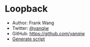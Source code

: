 Loopback
=======================

* Author: Frank Wang
* Twitter: [@yanqiw](https://twitter.com/yanqiw)
* GitHub: https://github.com/yanqiw
* [Generate script](https://gist.github.com/yanqiw/11997e2a0a7fc4cb64c7f6b4cad19248)
